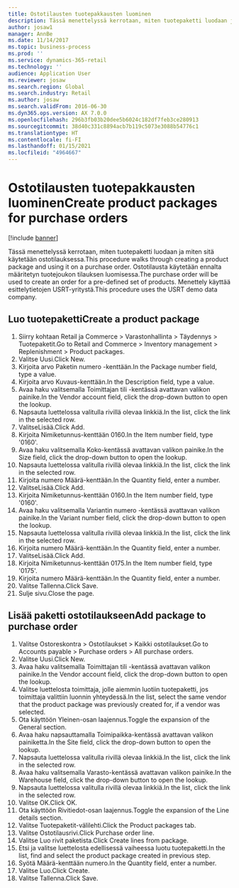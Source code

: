 ```yaml
---
title: Ostotilausten tuotepakkausten luominen
description: Tässä menettelyssä kerrotaan, miten tuotepaketti luodaan ja miten sitä käytetään ostotilauksessa.
author: josaw1
manager: AnnBe
ms.date: 11/14/2017
ms.topic: business-process
ms.prod: ''
ms.service: dynamics-365-retail
ms.technology: ''
audience: Application User
ms.reviewer: josaw
ms.search.region: Global
ms.search.industry: Retail
ms.author: josaw
ms.search.validFrom: 2016-06-30
ms.dyn365.ops.version: AX 7.0.0
ms.openlocfilehash: 296b3fb03b20dee5b6024c182df7feb3ce280913
ms.sourcegitcommit: 38d40c331c8894acb7b119c5073e3088b54776c1
ms.translationtype: HT
ms.contentlocale: fi-FI
ms.lasthandoff: 01/15/2021
ms.locfileid: "4964667"
---
```

# <a name="create-product-packages-for-purchase-orders"></a><span data-ttu-id="4c404-103">Ostotilausten tuotepakkausten luominen</span><span class="sxs-lookup"><span data-stu-id="4c404-103">Create product packages for purchase orders</span></span>

[!include [banner](../includes/banner.md)]

<span data-ttu-id="4c404-104">Tässä menettelyssä kerrotaan, miten tuotepaketti luodaan ja miten sitä käytetään ostotilauksessa.</span><span class="sxs-lookup"><span data-stu-id="4c404-104">This procedure walks through creating a product package and using it on a purchase order.</span></span> <span data-ttu-id="4c404-105">Ostotilausta käytetään ennalta määritetyn tuotejoukon tilauksen luomisessa.</span><span class="sxs-lookup"><span data-stu-id="4c404-105">The purchase order will be used to create an order for a pre-defined set of products.</span></span> <span data-ttu-id="4c404-106">Menettely käyttää esittelytietojen USRT-yritystä.</span><span class="sxs-lookup"><span data-stu-id="4c404-106">This procedure uses the USRT demo data company.</span></span>


## <a name="create-a-product-package"></a><span data-ttu-id="4c404-107">Luo tuotepaketti</span><span class="sxs-lookup"><span data-stu-id="4c404-107">Create a product package</span></span>
1. <span data-ttu-id="4c404-108">Siirry kohtaan Retail ja Commerce > Varastonhallinta > Täydennys > Tuotepaketit.</span><span class="sxs-lookup"><span data-stu-id="4c404-108">Go to Retail and Commerce > Inventory management > Replenishment > Product packages.</span></span>
2. <span data-ttu-id="4c404-109">Valitse Uusi.</span><span class="sxs-lookup"><span data-stu-id="4c404-109">Click New.</span></span>
3. <span data-ttu-id="4c404-110">Kirjoita arvo Paketin numero -kenttään.</span><span class="sxs-lookup"><span data-stu-id="4c404-110">In the Package number field, type a value.</span></span>
4. <span data-ttu-id="4c404-111">Kirjoita arvo Kuvaus-kenttään.</span><span class="sxs-lookup"><span data-stu-id="4c404-111">In the Description field, type a value.</span></span>
5. <span data-ttu-id="4c404-112">Avaa haku valitsemalla Toimittajan tili -kentässä avattavan valikon painike.</span><span class="sxs-lookup"><span data-stu-id="4c404-112">In the Vendor account field, click the drop-down button to open the lookup.</span></span>
6. <span data-ttu-id="4c404-113">Napsauta luettelossa valitulla rivillä olevaa linkkiä.</span><span class="sxs-lookup"><span data-stu-id="4c404-113">In the list, click the link in the selected row.</span></span>
7. <span data-ttu-id="4c404-114">ValitseLisää.</span><span class="sxs-lookup"><span data-stu-id="4c404-114">Click Add.</span></span>
8. <span data-ttu-id="4c404-115">Kirjoita Nimiketunnus-kenttään 0160.</span><span class="sxs-lookup"><span data-stu-id="4c404-115">In the Item number field, type '0160'.</span></span>
9. <span data-ttu-id="4c404-116">Avaa haku valitsemalla Koko-kentässä avattavan valikon painike.</span><span class="sxs-lookup"><span data-stu-id="4c404-116">In the Size field, click the drop-down button to open the lookup.</span></span>
10. <span data-ttu-id="4c404-117">Napsauta luettelossa valitulla rivillä olevaa linkkiä.</span><span class="sxs-lookup"><span data-stu-id="4c404-117">In the list, click the link in the selected row.</span></span>
11. <span data-ttu-id="4c404-118">Kirjoita numero Määrä-kenttään.</span><span class="sxs-lookup"><span data-stu-id="4c404-118">In the Quantity field, enter a number.</span></span>
12. <span data-ttu-id="4c404-119">ValitseLisää.</span><span class="sxs-lookup"><span data-stu-id="4c404-119">Click Add.</span></span>
13. <span data-ttu-id="4c404-120">Kirjoita Nimiketunnus-kenttään 0160.</span><span class="sxs-lookup"><span data-stu-id="4c404-120">In the Item number field, type '0160'.</span></span>
14. <span data-ttu-id="4c404-121">Avaa haku valitsemalla Variantin numero -kentässä avattavan valikon painike.</span><span class="sxs-lookup"><span data-stu-id="4c404-121">In the Variant number field, click the drop-down button to open the lookup.</span></span>
15. <span data-ttu-id="4c404-122">Napsauta luettelossa valitulla rivillä olevaa linkkiä.</span><span class="sxs-lookup"><span data-stu-id="4c404-122">In the list, click the link in the selected row.</span></span>
16. <span data-ttu-id="4c404-123">Kirjoita numero Määrä-kenttään.</span><span class="sxs-lookup"><span data-stu-id="4c404-123">In the Quantity field, enter a number.</span></span>
17. <span data-ttu-id="4c404-124">ValitseLisää.</span><span class="sxs-lookup"><span data-stu-id="4c404-124">Click Add.</span></span>
18. <span data-ttu-id="4c404-125">Kirjoita Nimiketunnus-kenttään 0175.</span><span class="sxs-lookup"><span data-stu-id="4c404-125">In the Item number field, type '0175'.</span></span>
19. <span data-ttu-id="4c404-126">Kirjoita numero Määrä-kenttään.</span><span class="sxs-lookup"><span data-stu-id="4c404-126">In the Quantity field, enter a number.</span></span>
20. <span data-ttu-id="4c404-127">Valitse Tallenna.</span><span class="sxs-lookup"><span data-stu-id="4c404-127">Click Save.</span></span>
21. <span data-ttu-id="4c404-128">Sulje sivu.</span><span class="sxs-lookup"><span data-stu-id="4c404-128">Close the page.</span></span>

## <a name="add-package-to-purchase-order"></a><span data-ttu-id="4c404-129">Lisää paketti ostotilaukseen</span><span class="sxs-lookup"><span data-stu-id="4c404-129">Add package to purchase order</span></span>
1. <span data-ttu-id="4c404-130">Valitse Ostoreskontra > Ostotilaukset > Kaikki ostotilaukset.</span><span class="sxs-lookup"><span data-stu-id="4c404-130">Go to Accounts payable > Purchase orders > All purchase orders.</span></span>
2. <span data-ttu-id="4c404-131">Valitse Uusi.</span><span class="sxs-lookup"><span data-stu-id="4c404-131">Click New.</span></span>
3. <span data-ttu-id="4c404-132">Avaa haku valitsemalla Toimittajan tili -kentässä avattavan valikon painike.</span><span class="sxs-lookup"><span data-stu-id="4c404-132">In the Vendor account field, click the drop-down button to open the lookup.</span></span>
4. <span data-ttu-id="4c404-133">Valitse luettelosta toimittaja, jolle aiemmin luotiin tuotepaketti, jos toimittaja valittiin luonnin yhteydessä.</span><span class="sxs-lookup"><span data-stu-id="4c404-133">In the list, select the same vendor that the product package was previously created for, if a vendor was selected.</span></span>
5. <span data-ttu-id="4c404-134">Ota käyttöön Yleinen-osan laajennus.</span><span class="sxs-lookup"><span data-stu-id="4c404-134">Toggle the expansion of the General section.</span></span>
6. <span data-ttu-id="4c404-135">Avaa haku napsauttamalla Toimipaikka-kentässä avattavan valikon painiketta.</span><span class="sxs-lookup"><span data-stu-id="4c404-135">In the Site field, click the drop-down button to open the lookup.</span></span>
7. <span data-ttu-id="4c404-136">Napsauta luettelossa valitulla rivillä olevaa linkkiä.</span><span class="sxs-lookup"><span data-stu-id="4c404-136">In the list, click the link in the selected row.</span></span>
8. <span data-ttu-id="4c404-137">Avaa haku valitsemalla Varasto-kentässä avattavan valikon painike.</span><span class="sxs-lookup"><span data-stu-id="4c404-137">In the Warehouse field, click the drop-down button to open the lookup.</span></span>
9. <span data-ttu-id="4c404-138">Napsauta luettelossa valitulla rivillä olevaa linkkiä.</span><span class="sxs-lookup"><span data-stu-id="4c404-138">In the list, click the link in the selected row.</span></span>
10. <span data-ttu-id="4c404-139">Valitse OK.</span><span class="sxs-lookup"><span data-stu-id="4c404-139">Click OK.</span></span>
11. <span data-ttu-id="4c404-140">Ota käyttöön Rivitiedot-osan laajennus.</span><span class="sxs-lookup"><span data-stu-id="4c404-140">Toggle the expansion of the Line details section.</span></span>
12. <span data-ttu-id="4c404-141">Valitse Tuotepaketit-välilehti.</span><span class="sxs-lookup"><span data-stu-id="4c404-141">Click the Product packages tab.</span></span>
13. <span data-ttu-id="4c404-142">Valitse Ostotilausrivi.</span><span class="sxs-lookup"><span data-stu-id="4c404-142">Click Purchase order line.</span></span>
14. <span data-ttu-id="4c404-143">Valitse Luo rivit paketista.</span><span class="sxs-lookup"><span data-stu-id="4c404-143">Click Create lines from package.</span></span>
15. <span data-ttu-id="4c404-144">Etsi ja valitse luettelosta edellisessä vaiheessa luotu tuotepaketti.</span><span class="sxs-lookup"><span data-stu-id="4c404-144">In the list, find and select the product package created in previous step.</span></span>
16. <span data-ttu-id="4c404-145">Syötä Määrä-kenttään numero.</span><span class="sxs-lookup"><span data-stu-id="4c404-145">In the Quantity field, enter a number.</span></span>
17. <span data-ttu-id="4c404-146">Valitse Luo.</span><span class="sxs-lookup"><span data-stu-id="4c404-146">Click Create.</span></span>
18. <span data-ttu-id="4c404-147">Valitse Tallenna.</span><span class="sxs-lookup"><span data-stu-id="4c404-147">Click Save.</span></span>

